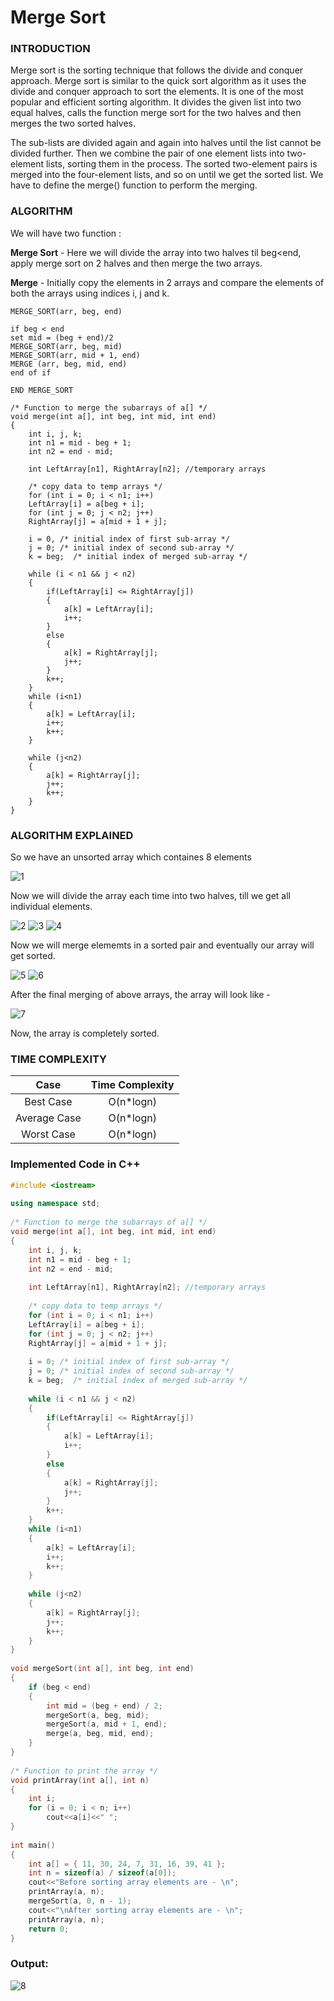 # Merge Sort  

### INTRODUCTION  

Merge sort is the sorting technique that follows the divide and conquer approach. Merge sort is similar to the quick sort algorithm as it uses the divide and conquer approach to sort the elements. It is one of the most popular and efficient sorting algorithm. It divides the given list into two equal halves, calls the function merge sort for the two halves and then merges the two sorted halves. 

The sub-lists are divided again and again into halves until the list cannot be divided further. Then we combine the pair of one element lists into two-element lists, sorting them in the process. The sorted two-element pairs is merged into the four-element lists, and so on until we get the sorted list. We have to define the merge() function to perform the merging.

### ALGORITHM 

We will have two function : 

**Merge Sort** - Here we will divide the array into two halves til beg<end, apply merge sort on 2 halves and then merge the two arrays. 

**Merge**  - Initially copy the elements in 2 arrays and compare the elements of both the arrays using indices i, j and k. 

    MERGE_SORT(arr, beg, end)  

    if beg < end  
    set mid = (beg + end)/2  
    MERGE_SORT(arr, beg, mid)  
    MERGE_SORT(arr, mid + 1, end)  
    MERGE (arr, beg, mid, end)  
    end of if  

    END MERGE_SORT   

    /* Function to merge the subarrays of a[] */  
    void merge(int a[], int beg, int mid, int end)    
    {    
        int i, j, k;  
        int n1 = mid - beg + 1;    
        int n2 = end - mid;    

        int LeftArray[n1], RightArray[n2]; //temporary arrays  

        /* copy data to temp arrays */  
        for (int i = 0; i < n1; i++)    
        LeftArray[i] = a[beg + i];    
        for (int j = 0; j < n2; j++)    
        RightArray[j] = a[mid + 1 + j];    

        i = 0, /* initial index of first sub-array */  
        j = 0; /* initial index of second sub-array */   
        k = beg;  /* initial index of merged sub-array */  

        while (i < n1 && j < n2)    
        {    
            if(LeftArray[i] <= RightArray[j])    
            {    
                a[k] = LeftArray[i];    
                i++;    
            }    
            else    
            {    
                a[k] = RightArray[j];    
                j++;    
            }    
            k++;    
        }    
        while (i<n1)    
        {    
            a[k] = LeftArray[i];    
            i++;    
            k++;    
        }    

        while (j<n2)    
        {    
            a[k] = RightArray[j];    
            j++;    
            k++;    
        }    
    }    

### ALGORITHM EXPLAINED

So we have an unsorted array which containes 8 elements

![1](https://user-images.githubusercontent.com/65494453/212306286-ead1050c-543d-48fc-b6dd-2a0eea61da56.png)

Now we will divide the array each time into two halves, till we get all individual elements. 

![2](https://user-images.githubusercontent.com/65494453/212306429-7e83f296-ac01-44cf-84c6-471ea0f11ed5.png)
![3](https://user-images.githubusercontent.com/65494453/212306438-a9b87b34-bc4a-451a-b032-c769ae7f9398.png)
![4](https://user-images.githubusercontent.com/65494453/212306442-39eb2146-516a-4337-9075-0eff5f2968d0.png)


Now we will merge elememts in a sorted pair and eventually our array will get sorted. 

![5](https://user-images.githubusercontent.com/65494453/212306493-102a0d4b-2e48-4220-a967-8639b8d5be79.png)
![6](https://user-images.githubusercontent.com/65494453/212306497-a7f63b1d-52ca-4c76-90bb-ceffc3bcfcdc.png)

After the final merging of above arrays, the array will look like -

![7](https://user-images.githubusercontent.com/65494453/212306499-8014e77f-0a7a-442d-b515-1868a1b29ad4.png)

Now, the array is completely sorted.

### TIME COMPLEXITY

Case	|Time Complexity
|:-------:|:------:|
Best Case	|O(n*logn)|
Average Case	|O(n*logn)|
Worst Case	|O(n*logn)|

### Implemented Code in C++

```cpp
#include <iostream>  
  
using namespace std;  
  
/* Function to merge the subarrays of a[] */  
void merge(int a[], int beg, int mid, int end)    
{    
    int i, j, k;  
    int n1 = mid - beg + 1;    
    int n2 = end - mid;    
      
    int LeftArray[n1], RightArray[n2]; //temporary arrays  
      
    /* copy data to temp arrays */  
    for (int i = 0; i < n1; i++)    
    LeftArray[i] = a[beg + i];    
    for (int j = 0; j < n2; j++)    
    RightArray[j] = a[mid + 1 + j];    
      
    i = 0; /* initial index of first sub-array */  
    j = 0; /* initial index of second sub-array */   
    k = beg;  /* initial index of merged sub-array */  
      
    while (i < n1 && j < n2)    
    {    
        if(LeftArray[i] <= RightArray[j])    
        {    
            a[k] = LeftArray[i];    
            i++;    
        }    
        else    
        {    
            a[k] = RightArray[j];    
            j++;    
        }    
        k++;    
    }    
    while (i<n1)    
    {    
        a[k] = LeftArray[i];    
        i++;    
        k++;    
    }    
      
    while (j<n2)    
    {    
        a[k] = RightArray[j];    
        j++;    
        k++;    
    }    
}    
  
void mergeSort(int a[], int beg, int end)  
{  
    if (beg < end)   
    {  
        int mid = (beg + end) / 2;  
        mergeSort(a, beg, mid);  
        mergeSort(a, mid + 1, end);  
        merge(a, beg, mid, end);  
    }  
}  
  
/* Function to print the array */  
void printArray(int a[], int n)  
{  
    int i;  
    for (i = 0; i < n; i++)  
        cout<<a[i]<<" ";  
}  
  
int main()  
{  
    int a[] = { 11, 30, 24, 7, 31, 16, 39, 41 };  
    int n = sizeof(a) / sizeof(a[0]);  
    cout<<"Before sorting array elements are - \n";  
    printArray(a, n);  
    mergeSort(a, 0, n - 1);  
    cout<<"\nAfter sorting array elements are - \n";  
    printArray(a, n);  
    return 0;  
}  
```
           
### Output:

![8](https://user-images.githubusercontent.com/65494453/212306604-fd024660-d51a-4e9b-adad-9fa2dfd7354d.png)
